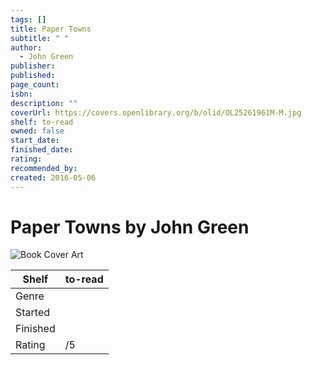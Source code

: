 ```yaml
---
tags: []
title: Paper Towns
subtitle: " "
author:
  - John Green
publisher: 
published: 
page_count: 
isbn: 
description: ""
coverUrl: https://covers.openlibrary.org/b/olid/OL25261961M-M.jpg
shelf: to-read
owned: false
start_date: 
finished_date: 
rating: 
recommended_by: 
created: 2016-05-06
---
```


# Paper Towns by John Green

![Book Cover Art](https://covers.openlibrary.org/b/olid/OL25261961M-M.jpg)

| Shelf | to-read |
| --- | --- |
| Genre |  |
| Started |  |
| Finished |  |
| Rating | /5 |

